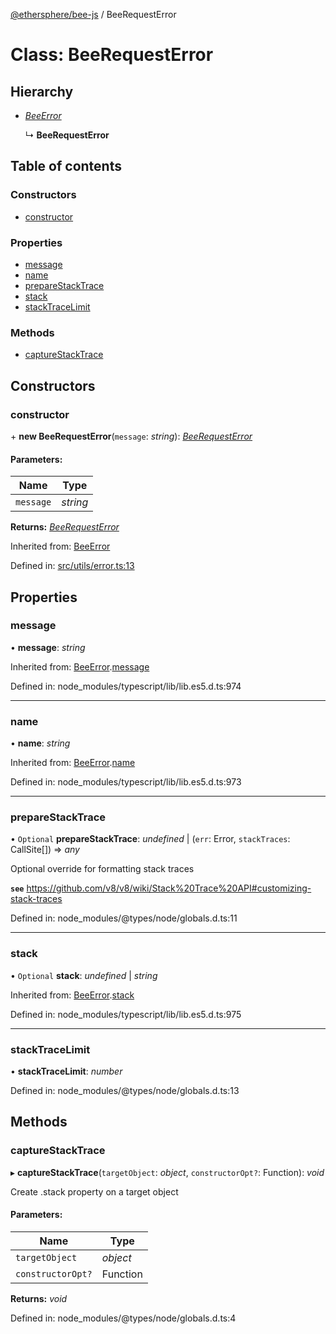 [@ethersphere/bee-js](../README.md) / BeeRequestError

# Class: BeeRequestError

## Hierarchy

* [*BeeError*](beeerror.md)

  ↳ **BeeRequestError**

## Table of contents

### Constructors

- [constructor](beerequesterror.md#constructor)

### Properties

- [message](beerequesterror.md#message)
- [name](beerequesterror.md#name)
- [prepareStackTrace](beerequesterror.md#preparestacktrace)
- [stack](beerequesterror.md#stack)
- [stackTraceLimit](beerequesterror.md#stacktracelimit)

### Methods

- [captureStackTrace](beerequesterror.md#capturestacktrace)

## Constructors

### constructor

\+ **new BeeRequestError**(`message`: *string*): [*BeeRequestError*](beerequesterror.md)

#### Parameters:

Name | Type |
------ | ------ |
`message` | *string* |

**Returns:** [*BeeRequestError*](beerequesterror.md)

Inherited from: [BeeError](beeerror.md)

Defined in: [src/utils/error.ts:13](https://github.com/ethersphere/bee-js/blob/313830a/src/utils/error.ts#L13)

## Properties

### message

• **message**: *string*

Inherited from: [BeeError](beeerror.md).[message](beeerror.md#message)

Defined in: node_modules/typescript/lib/lib.es5.d.ts:974

___

### name

• **name**: *string*

Inherited from: [BeeError](beeerror.md).[name](beeerror.md#name)

Defined in: node_modules/typescript/lib/lib.es5.d.ts:973

___

### prepareStackTrace

• `Optional` **prepareStackTrace**: *undefined* \| (`err`: Error, `stackTraces`: CallSite[]) => *any*

Optional override for formatting stack traces

**`see`** https://github.com/v8/v8/wiki/Stack%20Trace%20API#customizing-stack-traces

Defined in: node_modules/@types/node/globals.d.ts:11

___

### stack

• `Optional` **stack**: *undefined* \| *string*

Inherited from: [BeeError](beeerror.md).[stack](beeerror.md#stack)

Defined in: node_modules/typescript/lib/lib.es5.d.ts:975

___

### stackTraceLimit

• **stackTraceLimit**: *number*

Defined in: node_modules/@types/node/globals.d.ts:13

## Methods

### captureStackTrace

▸ **captureStackTrace**(`targetObject`: *object*, `constructorOpt?`: Function): *void*

Create .stack property on a target object

#### Parameters:

Name | Type |
------ | ------ |
`targetObject` | *object* |
`constructorOpt?` | Function |

**Returns:** *void*

Defined in: node_modules/@types/node/globals.d.ts:4
